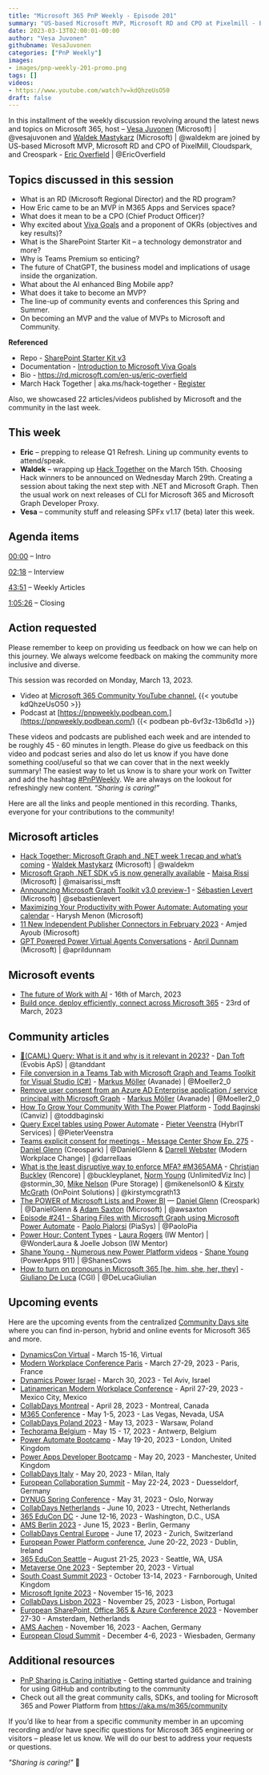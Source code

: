```yaml
---
title: "Microsoft 365 PnP Weekly - Episode 201"
summary: "US-based Microsoft MVP, Microsoft RD and CPO at Pixelmill - Eric Overfield, joins Microsoft’s Vesa Juvonen and Waldek Mastykarz in a discussion around wearing many hats, Viva Goals, SharePoint Starter Kit, ChatGPT, conferences plus 22 articles/videos."
date: 2023-03-13T02:00:01-00:00
author: "Vesa Juvonen"
githubname: VesaJuvonen
categories: ["PnP Weekly"]
images:
- images/pnp-weekly-201-promo.png
tags: []
videos:
- https://www.youtube.com/watch?v=kdQhzeUsO50
draft: false
---
```


In this installment of the weekly discussion revolving around the latest news and topics on Microsoft 365, host – [Vesa Juvonen](https://twitter.com/vesajuvonen) (Microsoft) | @vesajuvonen and [Waldek Mastykarz](https://twitter.com/waldekm) (Microsoft) | @waldekm are joined by US-based Microsoft MVP, Microsoft RD and CPO of PixelMill, Cloudspark, and Creospark - [Eric Overfield](https://twitter.com/EricOverfield) \| @EricOverfield

## Topics discussed in this session

* What is an RD (Microsoft Regional Director) and the RD program?
* How Eric came to be an MVP in M365 Apps and Services space?
* What does it mean to be a CPO (Chief Product Officer)?
* Why excited about [Viva Goals](https://learn.microsoft.com/viva/goals/intro-to-ms-viva-goals) and a proponent of OKRs (objectives and key results)?
* What is the SharePoint Starter Kit – a technology demonstrator and more?
* Why is Teams Premium so enticing?
* The future of ChatGPT, the business model and implications of usage inside the organization.
* What about the AI enhanced Bing Mobile app?
* What does it take to become an MVP?
* The line-up of community events and conferences this Spring and Summer.
* On becoming an MVP and the value of MVPs to Microsoft and Community.

**Referenced**

* Repo - [SharePoint Starter Kit v3](https://github.com/pnp/sp-starter-kit)
* Documentation - [Introduction to Microsoft Viva Goals](https://learn.microsoft.com/viva/goals/intro-to-ms-viva-goals)
* Bio - <https://rd.microsoft.com/en-us/eric-overfield>
* March Hack Together \| aka.ms/hack-together - [Register](https://forms.office.com/Pages/ResponsePage.aspx?id=v4j5cvGGr0GRqy180BHbR0ktYAUCTtVIvJkJdFsfkalUMlM0SVBXRjIyTEFJQVFYOUMzTDE2SEY1WS4u)

Also, we showcased 22 articles/videos published by Microsoft and the community in the last week.

## This week

* **Eric** – prepping to release Q1 Refresh. Lining up community events to attend/speak.
* **Waldek** – wrapping up [Hack Together](https://aka.ms/hack-together) on the March 15th. Choosing Hack winners to be announced on Wednesday March 29th. Creating a session about taking the next step with .NET and Microsoft Graph. Then the usual work on next releases of CLI for Microsoft 365 and Microsoft Graph Developer Proxy.
* **Vesa** – community stuff and releasing SPFx v1.17 (beta) later this week.

## Agenda items

[00:00](https://youtu.be/kdQhzeUsO50?t=0) – Intro

[02:18](https://youtu.be/kdQhzeUsO50?t=138) – Interview

[43:51](https://youtu.be/kdQhzeUsO50?t=2631) – Weekly Articles

[1:05:26](https://youtu.be/kdQhzeUsO50?t=3926) – Closing

## Action requested

Please remember to keep on providing us feedback on how we can help on this journey. We always welcome feedback on making the community more inclusive and diverse.

This session was recorded on Monday, March 13, 2023.

*   Video at [Microsoft 365 Community YouTube channel.](https://aka.ms/m365pnp-videos)
    {{< youtube kdQhzeUsO50 >}}
*   Podcast at [https://pnpweekly.podbean.com.](https://pnpweekly.podbean.com/)
    {{< podbean pb-6vf3z-13b6d1d >}}

These videos and podcasts are published each week and are intended to be roughly 45 - 60 minutes in length.  Please do give us feedback on this video and podcast series and also do let us know if you have done something cool/useful so that we can cover that in the next weekly summary! The easiest way to let us know is to share your work on Twitter and add the hashtag [#PnPWeekly](https://twitter.com/search?q=%23pnpweekly). We are always on the lookout for refreshingly new content. “_Sharing is caring!”_

Here are all the links and people mentioned in this recording. Thanks, everyone for your contributions to the community!

## Microsoft articles

* [Hack Together: Microsoft Graph and .NET week 1 recap and what’s coming](https://devblogs.microsoft.com/microsoft365dev/hack-together-microsoft-graph-and-dotnet-week-1-recap/) - [Waldek Mastykarz](https://twitter.com/waldekm) (Microsoft) | @waldekm
* [Microsoft Graph .NET SDK v5 is now generally available](https://devblogs.microsoft.com/microsoft365dev/microsoft-graph-net-sdk-v5-is-now-generally-available/) - [Maisa Rissi](https://twitter.com/maisarissi_msft) (Microsoft) | @maisarissi_msft
* [Announcing Microsoft Graph Toolkit v3.0 preview-1](https://devblogs.microsoft.com/microsoft365dev/microsoft-graph-toolkit-v3-0-preview-1/) - [Sébastien Levert](https://twitter.com/sebastienlevert) (Microsoft) | @sebastienlevert
* [Maximizing Your Productivity with Power Automate: Automating your calendar](https://powerautomate.microsoft.com/blog/maximizing-your-productivity-with-power-automate-automating-your-calendar/) - Harysh Menon (Microsoft)
* [11 New Independent Publisher Connectors in February 2023](https://powerautomate.microsoft.com/blog/11-new-independent-publisher-connectors-in-february-2023/) - Amjed Ayoub (Microsoft)
* [GPT Powered Power Virtual Agents Conversations](https://www.youtube.com/watch?v=ioP02_N3f78) - [April Dunnam](https://twitter.com/aprildunnam) (Microsoft) | @aprildunnam

## Microsoft events

* [The future of Work with AI](https://www.linkedin.com/events/7038508574142074880/) - 16th of March, 2023
* [Build once, deploy efficiently, connect across Microsoft 365](https://developer.microsoft.com/reactor/events/18556/) - 23rd of March, 2023

## Community articles

* [🐫(CAML) Query: What is it and why is it relevant in 2023?](https://pnp.github.io/blog/post/caml-query-what-is-it/) - [Dan Toft](https://twitter.com/tanddant) (Evobis ApS) | @tanddant
* [File conversion in a Teams Tab with Microsoft Graph and Teams Toolkit for Visual Studio (C#)](https://mmsharepoint.wordpress.com/2023/03/10/file-conversion-in-a-teams-tab-with-microsoft-graph-and-teams-toolkit-for-visual-studio-c/) - [Markus Möller](https://twitter.com/Moeller2_0) (Avanade) | @Moeller2_0
* [Remove user consent from an Azure AD Enterprise application / service principal with Microsoft Graph](https://mmsharepoint.wordpress.com/2023/03/04/remove-user-consent-from-an-azure-ad-enterprise-application-service-principal-with-microsoft-graph/) - [Markus Möller](https://twitter.com/Moeller2_0) (Avanade) | @Moeller2_0
* [How To Grow Your Community With The Power Platform](https://youtu.be/AUiXOpuxsbo) - [Todd Baginski](https://twitter.com/toddbaginski) (Canviz) | @toddbaginski
* [Query Excel tables using Power Automate](https://sharepains.com/2023/03/10/query-excel-tables-using-power-automate/) - [Pieter Veenstra](https://twitter.com/PieterVeenstra) (HybrIT Services) | @PieterVeenstra
* [Teams explicit consent for meetings - Message Center Show Ep. 275](https://www.messagecentershow.com/e/teams-explicit-consent-for-meetings-275/) - [Daniel Glenn](https://twitter.com/DanielGlenn) (Creospark) | @DanielGlenn & [Darrell Webster](https://twitter.com/darrellaas) (Modern Workplace Change) | @darrellaas
* [What is the least disruptive way to enforce MFA? #M365AMA](https://www.buckleyplanet.com/2023/03/what-is-the-least-disruptive-way-to-enforce-mfa-m365ama.html) - [Christian Buckley](https://twitter.com/buckleyplanet) (Rencore) | @buckleyplanet, [Norm Young](https://twitter.com/stormin_30) (UnlimitedViz Inc) |  @stormin_30, [Mike Nelson](https://twitter.com/mikenelsonIO) (Pure Storage) | @mikenelsonIO & [Kirsty McGrath](https://twitter.com/kirstymcgrath13) (OnPoint Solutions) | @kirstymcgrath13
* [The POWER of Microsoft Lists and Power BI](https://regarding365.com/the-power-of-microsoft-lists-and-power-bi-daniel-glenn-3e4bca0aac4d) — [Daniel Glenn](https://twitter.com/DanielGlenn) (Creospark) | @DanielGlenn & [Adam Saxton](https://twitter.com/awsaxton) (Microsoft) | @awsaxton
* [Episode #241 - Sharing Files with Microsoft Graph using Microsoft Power Automate](https://www.youtube.com/watch?v=22UQLM8mtNY) - [Paolo Pialorsi](https://twitter.com/PaoloPia) (PiaSys) | @PaoloPia
* [Power Hour: Content Types](https://www.youtube.com/watch?v=0K_x-aYaVWk) - [Laura Rogers](https://twitter.com/WonderLaura) (IW Mentor) | @WonderLaura & Joelle Jobson (IW Mentor)
* [Shane Young - Numerous new Power Platform videos](https://www.youtube.com/c/ShaneYoungCloud/videos) - [Shane Young](https://twitter.com/ShanesCows) (PowerApps 911) | @ShanesCows
* [How to turn on pronouns in Microsoft 365 [he, him, she, her, they]](https://www.youtube.com/watch?v=NYNtEI1WZj8) - [Giuliano De Luca](https://twitter.com/DeLucaGiulian) (CGI) | @DeLucaGiulian

## Upcoming events

Here are the upcoming events from the centralized [Community Days site](https://communitydays.org/events?when=upcoming) where you can find in-person, hybrid and online events for Microsoft 365 and more.

* [DynamicsCon Virtual](https://www.communitydays.org/event/2023-03-15/dynamicscon-virtual) - March 15-16, Virtual
* [Modern Workplace Conference Paris](https://modern-workplace.pro/) - March 27-29, 2023 - Paris, France
* [Dynamics Power Israel](https://www.communitydays.org/event/2023-03-30/dynamics-power-israel) - March 30, 2023 - Tel Aviv, Israel
* [Latinamerican Modern Workplace Conference](https://www.communitydays.org/event/2023-04-27/get-cslatam-conference-2023) - April 27-29, 2023 - Mexico City, Mexico
* [CollabDays Montreal](https://www.collabdays.org/2023-montreal/) - April 28, 2023 - Montreal, Canada
* [M365 Conference](https://m365conf.com/#!/) - May 1-5, 2023 - Las Vegas, Nevada, USA
* [CollabDays Poland 2023](https://www.communitydays.org/event/2023-05-13/collabdays-poland-2023) - May 13, 2023 - Warsaw, Poland
* [Techorama Belgium](https://www.techorama.be/) - May 15 - 17, 2023 - Antwerp, Belgium
* [Power Automate Bootcamp](https://www.communitydays.org/event/2023-05-19/power-automate-bootcamp-2023) - May 19-20, 2023 - London, United Kingdom
* [Power Apps Developer Bootcamp](https://www.communitydays.org/event/2023-05-20/power-apps-developer-bootcamp) - May 20, 2023 - Manchester, United Kingdom
* [CollabDays Italy](https://www.collabdays.org/2023-italy/) - May 20, 2023 - Milan, Italy
* [European Collaboration Summit](https://www.collabsummit.eu/) - May 22-24, 2023 - Duesseldorf, Germany
* [DYNUG Spring Conference](https://www.communitydays.org/event/2023-05-31/dynug-spring-conference) - May 31, 2023 - Oslo, Norway
* [CollabDays Netherlands](https://www.communitydays.org/event/2023-06-10/collabdays-netherlands-2023) - June 10, 2023 - Utrecht, Netherlands
* [365 EduCon DC](https://365educon.com/DC/) - June 12-16, 2023 - Washington, D.C., USA
* [AMS Berlin 2023](https://www.communitydays.org/event/2023-06-15/amsberlin-2023) - June 15, 2023 - Berlin, Germany
* [CollabDays Central Europe](https://www.collabdays.org/2023-ce/) - June 17, 2023 - Zurich, Switzerland
* [European Power Platform conference](https://www.sharepointeurope.com/european-power-platform-conference/), June 20-22, 2023 - Dublin, Ireland
* [365 EduCon Seattle](https://365educon.com/Seattle/) – August 21-25, 2023 - Seattle, WA, USA
* [Metaverse One 2023](https://www.communitydays.org/event/2023-09-20/metaverse-one-2023) - September 20, 2023 - Virtual
* [South Coast Summit 2023](https://www.southcoastsummit.com/) - October 13-14, 2023 - Farnborough, United Kingdom
* [Microsoft Ignite 2023](https://ignite.microsoft.com/) - November 15-16, 2023
* [CollabDays Lisbon 2023](https://www.collabdays.org/2023-lisbon/) - November 25, 2023 - Lisbon, Portugal
* [European SharePoint, Office 365 & Azure Conference 2023](https://www.sharepointeurope.com/) - November 27-30 - Amsterdam, Netherlands
* [AMS Aachen](https://www.communitydays.org/event/2023-11-16/ams-aachen) - November 16, 2023 - Aachen, Germany
* [European Cloud Summit](https://www.cloudsummit.eu/) - December 4-6, 2023 - Wiesbaden, Germany

## Additional resources

* [PnP Sharing is Caring initiative](https://aka.ms/sharing-is-caring) - Getting started guidance and training for using GitHub and contributing to the community
* Check out all the great community calls, SDKs, and tooling for Microsoft 365 and Power Platform from <https://aka.ms/m365/community>

If you’d like to hear from a specific community member in an upcoming recording and/or have specific questions for Microsoft 365 engineering or visitors – please let us know. We will do our best to address your requests or questions.

_"Sharing is caring!"_ 🧡
